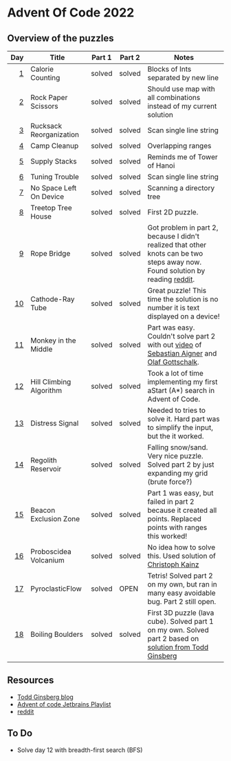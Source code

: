 # Advent Of Code 2022

## Overview of the puzzles

|  Day | Title                   | Part 1 | Part 2 | Notes                                                                                                                            |
|-----:|-------------------------|--------|--------|----------------------------------------------------------------------------------------------------------------------------------|
|  [1] | Calorie Counting        | solved | solved | Blocks of Ints separated by new line                                                                                             |
|  [2] | Rock Paper Scissors     | solved | solved | Should use map with all combinations instead of my current solution                                                              |
|  [3] | Rucksack Reorganization | solved | solved | Scan single line string                                                                                                          |
|  [4] | Camp Cleanup            | solved | solved | Overlapping ranges                                                                                                               |
|  [5] | Supply Stacks           | solved | solved | Reminds me of Tower of Hanoi                                                                                                     |
|  [6] | Tuning Trouble          | solved | solved | Scan single line string                                                                                                          |
|  [7] | No Space Left On Device | solved | solved | Scanning a directory tree                                                                                                        |
|  [8] | Treetop Tree House      | solved | solved | First 2D puzzle.                                                                                                                 |
|  [9] | Rope Bridge             | solved | solved | Got problem in part 2, because I didn't realized that other knots can be two steps away now. Found solution by reading [reddit]. |
| [10] | Cathode-Ray Tube        | solved | solved | Great puzzle! This time the solution is no number it is text displayed on a device!                                              |
| [11] | Monkey in the Middle    | solved | solved | Part was easy. Couldn't solve part 2 with out [video][Day11-Video] of [Sebastian Aigner][sebi] and [Olaf Gottschalk][olaf].      |
| [12] | Hill Climbing Algorithm | solved | solved | Took a lot of time implementing my first aStart (A*) search in Advent of Code.                                                   |
| [13] | Distress Signal         | solved | solved | Needed to tries to solve it. Hard part was to simplify the input, but the it worked.                                             |
| [14] | Regolith Reservoir      | solved | solved | Falling snow/sand. Very nice puzzle. Solved part 2 by just expanding my grid (brute force?)                                      |
| [15] | Beacon Exclusion Zone   | solved | solved | Part 1 was easy, but failed in part 2 because it created all points. Replaced points with ranges this worked!                    |
| [16] | Proboscidea Volcanium   | solved | solved | No idea how to solve this. Used solution of [Christoph Kainz][Day16-CK]                                                          |
| [17] | PyroclasticFlow         | solved | OPEN   | Tetris! Solved part 2 on my own, but ran in many easy avoidable bug. Part 2 still open.                                          |
| [18] | Boiling Boulders        | solved | solved | First 3D puzzle (lava cube). Solved part 1 on my own. Solved part 2 based on [solution from Todd Ginsberg][Day18-TG]             |

## Resources

* [Todd Ginsberg blog][todd]
* [Advent of code Jetbrains Playlist][jetbrains]
* [reddit][reddit]


## To Do
* Solve day 12 with breadth-first search (BFS)

[1]: src/main/kotlin/Day01CalorieCounting.kt
[2]: src/main/kotlin/Day02RockPaperScissors.kt
[3]: src/main/kotlin/Day03RucksackReorganization.kt
[4]: src/main/kotlin/Day04CampCleanup.kt
[5]: src/main/kotlin/Day05SupplyStacks.kt
[6]: src/main/kotlin/Day06TuningTrouble.kt
[7]: src/main/kotlin/Day07NoSpaceLeftOnDevice.kt
[8]: src/main/kotlin/Day08TreetopTreeHouse.kt
[9]: src/main/kotlin/Day09RopeBridge.kt
[10]: src/main/kotlin/Day10CathodeRayTube.kt
[11]: src/main/kotlin/Day11MonkeyInTheMiddle.kt
[12]: src/main/kotlin/Day12HillClimbingAlgorithm.kt
[13]: src/main/kotlin/Day13DistressSignal.kt
[14]: src/main/kotlin/Day14RegolithReservoir.kt
[15]: src/main/kotlin/Day15BeaconExclusionZone.kt
[16]: src/main/kotlin/Day16ProboscideaVolcanium.kt
[17]: src/main/kotlin/Day17PyroclasticFlow.kt
[18]: src/main/kotlin/Day18BoilingBoulders.kt


[Day11-Video]: https://youtu.be/1eBSyPe_9j0?list=PLlFc5cFwUnmwxQlKf8uWp-la8BVSTH47J
[Day16-CK]: https://github.com/ckainz11/AdventOfCode2022/blob/main/src/main/kotlin/days/day16/Day16.kt
[Day18-TG]: https://todd.ginsberg.com/post/advent-of-code/2022/day18/

[reddit]: https://www.reddit.com/r/adventofcode/
[sebi]: https://github.com/SebastianAigner
[olaf]: https://github.com/Zordid
[todd]: https://todd.ginsberg.com/post/advent-of-code/2022/
[jetbrains]: https://www.youtube.com/playlist?list=PLlFc5cFwUnmwxQlKf8uWp-la8BVSTH47J